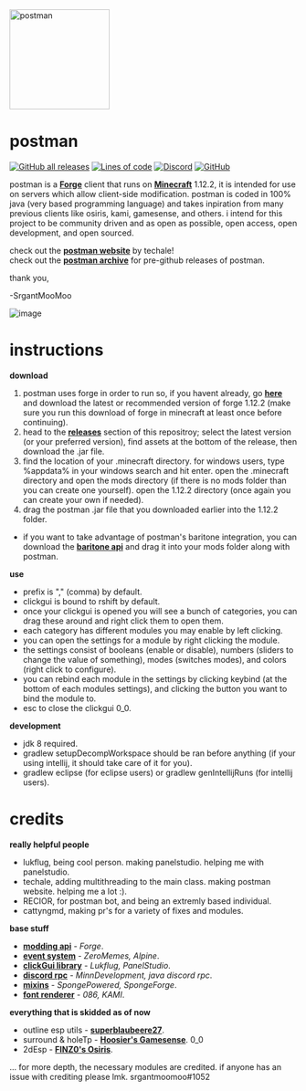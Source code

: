 <img src="https://user-images.githubusercontent.com/69589624/132962368-25885f65-740e-4955-9b31-4a1cb899b660.png" alt="postman" width="175"/>

# postman

[![GitHub all releases](https://img.shields.io/github/downloads/moomooooo/postman/total?color=79C1FF&style=flat-square)](https://github.com/moomooooo/postman/releases)
[![Lines of code](https://img.shields.io/tokei/lines/github/moomooooo/postman?color=79C1FF&style=flat-square)](https://github.com/moomooooo/postman/tree/master/src/main/java/me/srgantmoomoo)
[![Discord](https://img.shields.io/discord/760964236779716648?color=79C1FF&label=discord&style=flat-square)](https://discord.gg/Jd8EmEuhb5)
[![GitHub](https://img.shields.io/github/license/moomooooo/postman?color=79C1FF&style=flat-square)](https://github.com/moomooooo/postman/blob/master/LICENSE)

postman is a [**Forge**](https://files.minecraftforge.net/net/minecraftforge/forge/) client that runs on [**Minecraft**](https://minecraft.net) 1.12.2, it is intended for use on servers which allow client-side modification. postman is coded in 100% java (very based programming language) and takes inpiration from many previous clients like osiris, kami, gamesense, and others. i intend for this project to be community driven and as open as possible, open access, open development, and open sourced.
<br>

check out the [**postman website**](https://techale.github.io/postman-website/) by techale! <br>
check out the [**postman archive**](https://github.com/moomooooo/postman-archive) for pre-github releases of postman.

thank you,

-SrgantMooMoo

![image](https://user-images.githubusercontent.com/69589624/129431288-d6a1c2db-7a68-488d-b885-901b86ca02f7.png)

# instructions
**download**
1. postman uses forge in order to run so, if you havent already, go [**here**](http://files.minecraftforge.net/maven/net/minecraftforge/forge/index_1.12.2.html) and download the latest or recommended version of forge 1.12.2 (make sure you run this download of forge in minecraft at least once before continuing). <br />
2. head to the [**releases**](https://github.com/srgantmoomoo/postman/releases) section of this repositroy; select the latest version (or your preferred version), find assets at the bottom of the release, then download the .jar file. <br />
3. find the location of your .minecraft directory. for windows users, type %appdata% in your windows search and hit enter. open the .minecraft directory and open the mods directory (if there is no mods folder than you can create one yourself). open the 1.12.2 directory (once again you can create your own if needed).
5. drag the postman .jar file that you downloaded earlier into the 1.12.2 folder. <br />
- if you want to take advantage of postman's baritone integration, you can download the [**baritone api**](https://github.com/cabaletta/baritone/releases/download/v1.2.14/baritone-api-forge-1.2.14.jar) and drag it into your mods folder along with postman.

**use**
- prefix is "," (comma) by default.
- clickgui is bound to rshift by default.
- once your clickgui is opened you will see a bunch of categories, you can drag these around and right click them to open them.
- each category has different modules you may enable by left clicking.
- you can open the settings for a module by right clicking the module. 
- the settings consist of booleans (enable or disable), numbers (sliders to change the value of something), modes (switches modes), and colors (right click to configure). 
- you can rebind each module in the settings by clicking keybind (at the bottom of each modules settings), and clicking the button you want to bind the module to.
- esc to close the clickgui 0_0.

**development**
- jdk 8 required.
- gradlew setupDecompWorkspace should be ran before anything (if your using intellij, it should take care of it for you).
- gradlew eclipse (for eclipse users) or gradlew genIntellijRuns (for intellij users).

# credits
**really helpful people**
- lukflug, being cool person. making panelstudio. helping me with panelstudio.
- techale, adding multithreading to the main class. making postman website. helping me a lot :).
- RECIOR, for postman bot, and being an extremly based individual. <br>
- cattyngmd, making pr's for a variety of fixes and modules. <br>

<!--
**contributors**
- cattyngmd, 
- mwahaha9, fixing the spelling in an onDisable method in autoGap.
- jacobtread, giving proper credits to the MinnDevelopment java discord rpc.
-->
**base stuff**
- [**modding api**](http://files.minecraftforge.net) - *Forge*.
- [**event system**](https://github.com/ZeroMemes/Alpine) - *ZeroMemes, Alpine*.
- [**clickGui library**](https://github.com/lukflug/PanelStudio/tree/main) - *Lukflug, PanelStudio*.
- [**discord rpc**](https://github.com/MinnDevelopment/java-discord-rpc) - *MinnDevelopment, java discord rpc*.
- [**mixins**](https://www.spongepowered.org/downloads/spongeforge/stable/1.12.2) - *SpongePowered, SpongeForge*.
- [**font renderer**](https://github.com/zeroeightysix/KAMI) - *086, KAMI*.

**everything that is skidded as of now**
- outline esp utils - [**superblaubeere27**](https://www.youtube.com/channel/UCtRhisaTkICo72ZI8Z2yWNg).
- surround & holeTp - [**Hoosier's Gamesense**](https://github.com/IUDevman/gamesense-client). 0_0
- 2dEsp - [**FINZ0's Osiris**](https://github.com/epicfacethe3rd/Osiris).

... for more depth, the necessary modules are credited. if anyone has an issue with crediting please lmk. srgantmoomoo#1052
